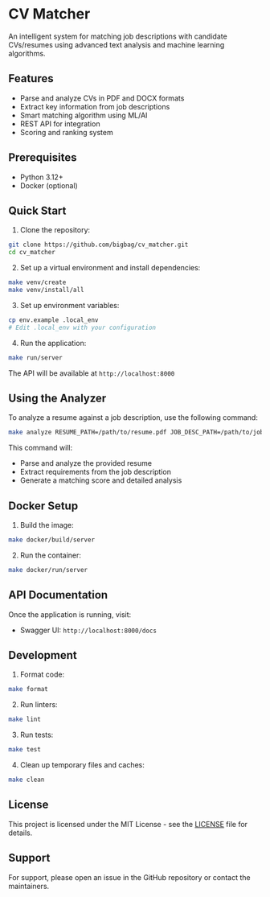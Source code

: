 # CV Matcher

An intelligent system for matching job descriptions with candidate CVs/resumes using advanced text analysis and machine learning algorithms.

## Features

- Parse and analyze CVs in PDF and DOCX formats
- Extract key information from job descriptions
- Smart matching algorithm using ML/AI
- REST API for integration
- Scoring and ranking system

## Prerequisites

- Python 3.12+
- Docker (optional)

## Quick Start

1. Clone the repository:
```bash
git clone https://github.com/bigbag/cv_matcher.git
cd cv_matcher
```

2. Set up a virtual environment and install dependencies:
```bash
make venv/create
make venv/install/all
```

3. Set up environment variables:
```bash
cp env.example .local_env
# Edit .local_env with your configuration
```

4. Run the application:
```bash
make run/server
```

The API will be available at `http://localhost:8000`

## Using the Analyzer

To analyze a resume against a job description, use the following command:
```bash
make analyze RESUME_PATH=/path/to/resume.pdf JOB_DESC_PATH=/path/to/job.pdf
```

This command will:
- Parse and analyze the provided resume
- Extract requirements from the job description
- Generate a matching score and detailed analysis

## Docker Setup

1. Build the image:
```bash
make docker/build/server
```

2. Run the container:
```bash
make docker/run/server
```

## API Documentation

Once the application is running, visit:
- Swagger UI: `http://localhost:8000/docs`

## Development

1. Format code:
```bash
make format
```

2. Run linters:
```bash
make lint
```

3. Run tests:
```bash
make test
```

4. Clean up temporary files and caches:
```bash
make clean
```

## License

This project is licensed under the MIT License - see the [LICENSE](LICENSE) file for details.

## Support

For support, please open an issue in the GitHub repository or contact the maintainers.

